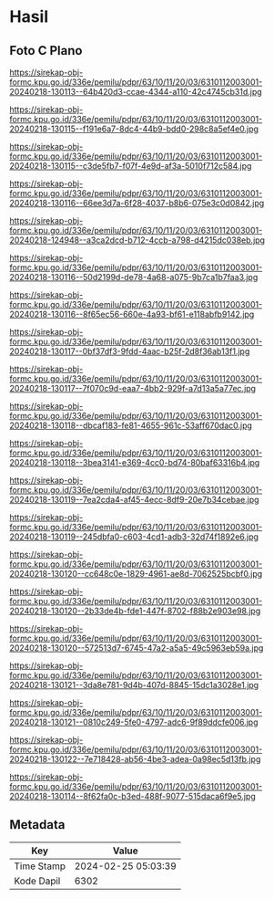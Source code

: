 # Hasil

## Foto C Plano

https://sirekap-obj-formc.kpu.go.id/336e/pemilu/pdpr/63/10/11/20/03/6310112003001-20240218-130113--64b420d3-ccae-4344-a110-42c4745cb31d.jpg

https://sirekap-obj-formc.kpu.go.id/336e/pemilu/pdpr/63/10/11/20/03/6310112003001-20240218-130115--f191e6a7-8dc4-44b9-bdd0-298c8a5ef4e0.jpg

https://sirekap-obj-formc.kpu.go.id/336e/pemilu/pdpr/63/10/11/20/03/6310112003001-20240218-130115--c3de5fb7-f07f-4e9d-af3a-5010f712c584.jpg

https://sirekap-obj-formc.kpu.go.id/336e/pemilu/pdpr/63/10/11/20/03/6310112003001-20240218-130116--66ee3d7a-6f28-4037-b8b6-075e3c0d0842.jpg

https://sirekap-obj-formc.kpu.go.id/336e/pemilu/pdpr/63/10/11/20/03/6310112003001-20240218-124948--a3ca2dcd-b712-4ccb-a798-d4215dc038eb.jpg

https://sirekap-obj-formc.kpu.go.id/336e/pemilu/pdpr/63/10/11/20/03/6310112003001-20240218-130116--50d2199d-de78-4a68-a075-9b7ca1b7faa3.jpg

https://sirekap-obj-formc.kpu.go.id/336e/pemilu/pdpr/63/10/11/20/03/6310112003001-20240218-130116--8f65ec56-660e-4a93-bf61-e118abfb9142.jpg

https://sirekap-obj-formc.kpu.go.id/336e/pemilu/pdpr/63/10/11/20/03/6310112003001-20240218-130117--0bf37df3-9fdd-4aac-b25f-2d8f36ab13f1.jpg

https://sirekap-obj-formc.kpu.go.id/336e/pemilu/pdpr/63/10/11/20/03/6310112003001-20240218-130117--7f070c9d-eaa7-4bb2-929f-a7d13a5a77ec.jpg

https://sirekap-obj-formc.kpu.go.id/336e/pemilu/pdpr/63/10/11/20/03/6310112003001-20240218-130118--dbcaf183-fe81-4655-961c-53aff670dac0.jpg

https://sirekap-obj-formc.kpu.go.id/336e/pemilu/pdpr/63/10/11/20/03/6310112003001-20240218-130118--3bea3141-e369-4cc0-bd74-80baf63316b4.jpg

https://sirekap-obj-formc.kpu.go.id/336e/pemilu/pdpr/63/10/11/20/03/6310112003001-20240218-130119--7ea2cda4-af45-4ecc-8df9-20e7b34cebae.jpg

https://sirekap-obj-formc.kpu.go.id/336e/pemilu/pdpr/63/10/11/20/03/6310112003001-20240218-130119--245dbfa0-c603-4cd1-adb3-32d74f1892e6.jpg

https://sirekap-obj-formc.kpu.go.id/336e/pemilu/pdpr/63/10/11/20/03/6310112003001-20240218-130120--cc648c0e-1829-4961-ae8d-7062525bcbf0.jpg

https://sirekap-obj-formc.kpu.go.id/336e/pemilu/pdpr/63/10/11/20/03/6310112003001-20240218-130120--2b33de4b-fde1-447f-8702-f88b2e903e98.jpg

https://sirekap-obj-formc.kpu.go.id/336e/pemilu/pdpr/63/10/11/20/03/6310112003001-20240218-130120--572513d7-6745-47a2-a5a5-49c5963eb59a.jpg

https://sirekap-obj-formc.kpu.go.id/336e/pemilu/pdpr/63/10/11/20/03/6310112003001-20240218-130121--3da8e781-9d4b-407d-8845-15dc1a3028e1.jpg

https://sirekap-obj-formc.kpu.go.id/336e/pemilu/pdpr/63/10/11/20/03/6310112003001-20240218-130121--0810c249-5fe0-4797-adc6-9f89ddcfe006.jpg

https://sirekap-obj-formc.kpu.go.id/336e/pemilu/pdpr/63/10/11/20/03/6310112003001-20240218-130122--7e718428-ab56-4be3-adea-0a98ec5d13fb.jpg

https://sirekap-obj-formc.kpu.go.id/336e/pemilu/pdpr/63/10/11/20/03/6310112003001-20240218-130114--8f62fa0c-b3ed-488f-9077-515daca6f9e5.jpg


## Metadata

| Key        | Value               |
| ---------- | ------------------- |
| Time Stamp | 2024-02-25 05:03:39 |
| Kode Dapil | 6302                |



